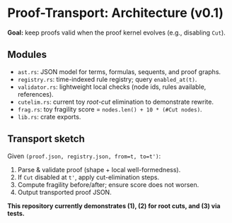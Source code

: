 # Proof-Transport: Architecture (v0.1)

**Goal:** keep proofs valid when the proof kernel evolves (e.g., disabling `Cut`).

## Modules

- `ast.rs`: JSON model for terms, formulas, sequents, and proof graphs.
- `registry.rs`: time-indexed rule registry; query `enabled_at(t)`.
- `validator.rs`: lightweight local checks (node ids, rules available, references).
- `cutelim.rs`: current toy *root-cut* elimination to demonstrate rewrite.
- `frag.rs`: toy fragility score = `nodes.len() + 10 * (#Cut nodes)`.
- `lib.rs`: crate exports.

## Transport sketch

Given `(proof.json, registry.json, from=t, to=t')`:

1. Parse & validate proof (shape + local well-formedness).
2. If `Cut` disabled at `t'`, apply cut-elimination steps.
3. Compute fragility before/after; ensure score does not worsen.
4. Output transported proof JSON.

**This repository currently demonstrates (1), (2) for root cuts, and (3) via tests.**
